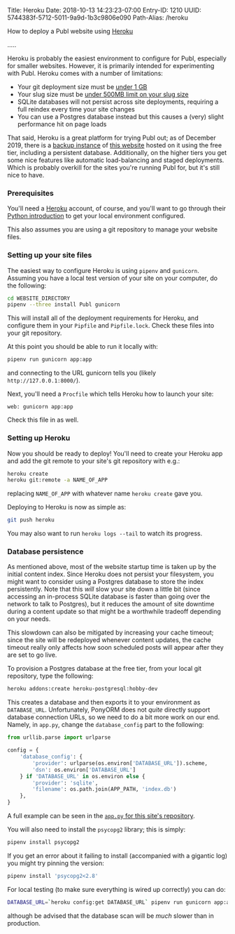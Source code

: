 Title: Heroku
Date: 2018-10-13 14:23:23-07:00
Entry-ID: 1210
UUID: 5744383f-5712-5011-9a9d-1b3c9806e090
Path-Alias: /heroku

How to deploy a Publ website using [Heroku](http://heroku.com)

.....

Heroku is probably the easiest environment to configure for Publ, especially for
smaller websites. However, it is primarily intended for experimenting with Publ. Heroku comes with a number of limitations:

* Your git deployment size must be [under 1 GB](https://devcenter.heroku.com/articles/limits#git-repos)
* Your slug size must be [under 500MB limit on your slug size](https://devcenter.heroku.com/articles/limits#slug-size)
* SQLite databases will not persist across site deployments, requiring a full reindex every time your site changes
* You can use a Postgres database instead but this causes a (very) slight performance hit on page loads

That said, Heroku is a great platform for trying Publ out; as of December 2019, there is a [backup instance](http://publ.herokuapp.com/) of [this website](http://publ.beesbuzz.biz) hosted on it using the free tier, including a persistent database. Additionally, on the higher tiers you get some nice features like automatic load-balancing and staged deployments. Which is probably overkill for the sites you're running Publ for, but it's still nice to have.

### Prerequisites

You'll need a [Heroku](http://heroku.com/) account, of course, and you'll want to go through their [Python introduction](https://devcenter.heroku.com/articles/getting-started-with-python) to get your local environment configured.

This also assumes you are using a git repository to manage your website files.

### Setting up your site files

The easiest way to configure Heroku is using `pipenv` and `gunicorn`. Assuming you have a local test version of your site on your computer, do the following:

```bash
cd WEBSITE_DIRECTORY
pipenv --three install Publ gunicorn
```

This will install all of the deployment requirements for Heroku, and configure them in your `Pipfile` and `Pipfile.lock`. Check these files into your git repository.

At this point you should be able to run it locally with:

```bash
pipenv run gunicorn app:app
```

and connecting to the URL gunicorn tells you (likely `http://127.0.0.1:8000/`).

Next, you'll need a `Procfile` which tells Heroku how to launch your site:

```
web: gunicorn app:app
```

Check this file in as well.

### Setting up Heroku

Now you should be ready to deploy! You'll need to create your Heroku app and add the git remote to your site's git repository with e.g.:

```bash
heroku create
heroku git:remote -a NAME_OF_APP
```

replacing `NAME_OF_APP` with whatever name `heroku create` gave you.

Deploying to Heroku is now as simple as:

```bash
git push heroku
```

You may also want to run `heroku logs --tail` to watch its progress.

### Database persistence

As mentioned above, most of the website startup time is taken up by the initial content index. Since Heroku does not persist your filesystem, you might want to consider using a Postgres database to store the index persistently. Note that this *will* slow your site down a little bit (since accessing an in-process SQLite database is faster than going over the network to talk to Postgres), but it reduces the amount of site downtime during a content update so that might be a worthwhile tradeoff depending on your needs.

This slowdown can also be mitigated by increasing your cache timeout; since the site will be redeployed whenever content updates, the cache timeout really only affects how soon scheduled posts will appear after they are set to go live.

To provision a Postgres database at the free tier, from your local git repository, type the following:

```bash
heroku addons:create heroku-postgresql:hobby-dev
```

This creates a database and then exports it to your environment as `DATABASE_URL`. Unfortunately, PonyORM does not *quite* directly support database connection URLs, so we need to do a bit more work on our end. Namely, in `app.py`, change the `database_config` part to the following:

```python
from urllib.parse import urlparse

config = {
    'database_config': {
        'provider': urlparse(os.environ['DATABASE_URL']).scheme,
        'dsn': os.environ['DATABASE_URL']
    } if 'DATABASE_URL' in os.environ else {
        'provider': 'sqlite',
        'filename': os.path.join(APP_PATH, 'index.db')
    },
}
```

A full example can be seen in the [`app.py` for this site's repository](https://github.com/PlaidWeb/publ-site/blob/master/app.py).

You will also need to install the `psycopg2` library; this is simply:

```bash
pipenv install psycopg2
```

If you get an error about it failing to install (accompanied with a gigantic log) you might try pinning the version:

```bash
pipenv install 'psycopg2<2.8'
```

For local testing (to make sure everything is wired up correctly) you can do:

```bash
DATABASE_URL=`heroku config:get DATABASE_URL` pipenv run gunicorn app:app
```

although be advised that the database scan will be *much* slower than in production.

